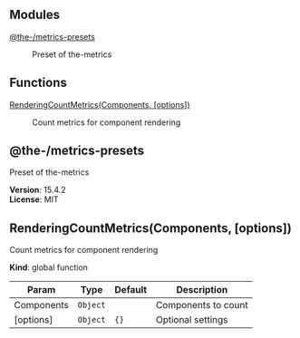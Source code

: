 <!--- Code generated by @the-/script-doc. DO NOT EDIT. -->

## Modules

<dl>
<dt><a href="#module_@the-/metrics-presets">@the-/metrics-presets</a></dt>
<dd><p>Preset of the-metrics</p>
</dd>
</dl>

## Functions

<dl>
<dt><a href="#RenderingCountMetrics">RenderingCountMetrics(Components, [options])</a></dt>
<dd><p>Count metrics for component rendering</p>
</dd>
</dl>

<a name="module_@the-/metrics-presets"></a>

## @the-/metrics-presets
Preset of the-metrics

**Version**: 15.4.2  
**License**: MIT  
<a name="RenderingCountMetrics"></a>

## RenderingCountMetrics(Components, [options])
Count metrics for component rendering

**Kind**: global function  

| Param | Type | Default | Description |
| --- | --- | --- | --- |
| Components | <code>Object</code> |  | Components to count |
| [options] | <code>Object</code> | <code>{}</code> | Optional settings |
